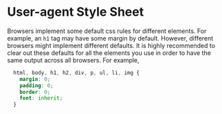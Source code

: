 # User-agent Style Sheet

Browsers implement some default css rules for different elements. For example, an `h1` tag may have some margin by default. However, different browsers might implement different defaults. It is highly recommended to clear out these defaults for all the elements you use in order to have the same output across all browsers. For example,

```css
  html, body, h1, h2, div, p, ul, li, img {
    margin: 0;
    padding: 0;
    border: 0;
    font: inherit;
  }
```